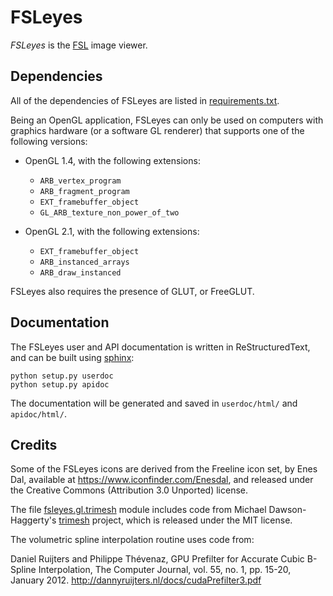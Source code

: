 FSLeyes
=======


*FSLeyes* is the [FSL](http://fsl.fmrib.ox.ac.uk/fsl/fslwiki/) image viewer.


Dependencies
------------


All of the dependencies of FSLeyes are listed in
[requirements.txt](requirements.txt).


Being an OpenGL application, FSLeyes can only be used on computers with
graphics hardware (or a software GL renderer) that supports one of the
following versions:


 - OpenGL 1.4, with the following extensions:
   - `ARB_vertex_program`
   - `ARB_fragment_program`
   - `EXT_framebuffer_object`
   - `GL_ARB_texture_non_power_of_two`

 - OpenGL 2.1, with the following extensions:
   - `EXT_framebuffer_object`
   - `ARB_instanced_arrays`
   - `ARB_draw_instanced`


FSLeyes also requires the presence of GLUT, or FreeGLUT.


Documentation
-------------


The FSLeyes user and API documentation is written in ReStructuredText, and
can be built using [sphinx](http://www.sphinx-doc.org/):

    python setup.py userdoc
    python setup.py apidoc

The documentation will be generated and saved in `userdoc/html/` and
`apidoc/html/`.


Credits
-------


Some of the FSLeyes icons are derived from the Freeline icon set, by Enes Dal,
available at https://www.iconfinder.com/Enesdal, and released under the
Creative Commons (Attribution 3.0 Unported) license.


The file [fsleyes.gl.trimesh](fsleyes/gl/trimesh.py) module includes code from
Michael Dawson-Haggerty's [trimesh](https://github.com/mikedh/trimesh)
project, which is released under the MIT license.


The volumetric spline interpolation routine uses code from:

Daniel Ruijters and Philippe Thévenaz,
GPU Prefilter for Accurate Cubic B-Spline Interpolation,
The Computer Journal, vol. 55, no. 1, pp. 15-20, January 2012.
http://dannyruijters.nl/docs/cudaPrefilter3.pdf